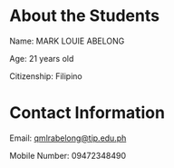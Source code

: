 # About the Students

Name: MARK LOUIE ABELONG

Age: 21 years old

Citizenship: Filipino

# Contact Information

Email: qmlrabelong@tip.edu.ph

Mobile Number: 09472348490
